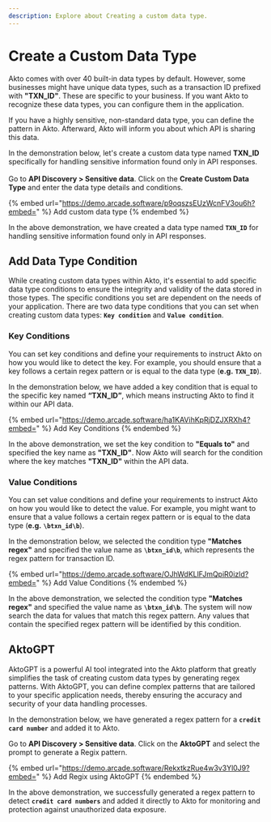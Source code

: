 ```yaml
---
description: Explore about Creating a custom data type.
---
```


# Create a Custom Data Type

Akto comes with over 40 built-in data types by default. However, some businesses might have unique data types, such as a transaction ID prefixed with **"TXN\_ID"**. These are specific to your business. If you want Akto to recognize these data types, you can configure them in the application.

If you have a highly sensitive, non-standard data type, you can define the pattern in Akto. Afterward, Akto will inform you about which API is sharing this data.

In the demonstration below, let's create a custom data type named **TXN\_ID** specifically for handling sensitive information found only in API responses.\
\
Go to **API Discovery > Sensitive data**. Click on the **Create Custom Data Type** and enter the data type details and conditions.

{% embed url="https://demo.arcade.software/p9oqszsEUzWcnFV3ou6h?embed=" %}
Add custom data type
{% endembed %}

In the above demonstration, we have created a data type named **`TXN_ID`** for handling sensitive information found only in API responses.

## Add Data Type Condition

While creating custom data types within Akto, it's essential to add specific data type conditions to ensure the integrity and validity of the data stored in those types. The specific conditions you set are dependent on the needs of your application. There are two data type conditions that you can set when creating custom data types: **`Key condition`** and **`Value condition`**.

### Key Conditions

You can set key conditions and define your requirements to instruct Akto on how you would like to detect the key. For example, you should ensure that a key follows a certain regex pattern or is equal to the data type (**e.g.** **`TXN_ID`**).&#x20;

In the demonstration below, we have added a key condition that is equal to the specific key named  **“TXN\_ID”**, which means instructing Akto to find it within our API data.

{% embed url="https://demo.arcade.software/ha1KAVihKpRjDZJXRXh4?embed=" %}
Add Key Conditions
{% endembed %}

In the above demonstration, we set the key condition to **"Equals to"** and specified the key name as **"TXN\_ID"**. Now Akto will search for the condition where the key matches **"TXN\_ID"** within the API data.

### Value Conditions

You can set value conditions and define your requirements to instruct Akto on how you would like to detect the value. For example, you might want to ensure that a value follows a certain regex pattern or is equal to the data type (**e.g.** **`\btxn_id\b`**).

In the demonstration below, we selected the condition type **"Matches regex"** and specified the value name as **`\btxn_id\b`**, which represents the regex pattern for transaction ID.

{% embed url="https://demo.arcade.software/OJhWdKLlFJmQpiR0izld?embed=" %}
Add Value Conditions
{% endembed %}

In the above demonstration, we selected the condition type **"Matches regex"** and specified the value name as **`\btxn_id\b`**. The system will now search the data for values that match this regex pattern. Any values that contain the specified regex pattern will be identified by this condition.

## AktoGPT

AktoGPT is a powerful AI tool integrated into the Akto platform that greatly simplifies the task of creating custom data types by generating regex patterns. With AktoGPT, you can define complex patterns that are tailored to your specific application needs, thereby ensuring the accuracy and security of your data handling processes.

In the demonstration below, we have generated a regex pattern for a **`credit card number`** and added it to Akto.

Go to **API Discovery > Sensitive data**. Click on the **AktoGPT** and select the prompt to generate a Regix pattern.

{% embed url="https://demo.arcade.software/RekxtkzRue4w3v3Yl0J9?embed=" %}
Add Regix using AktoGPT
{% endembed %}

In the above demonstration, we successfully generated a regex pattern to detect **`credit card numbers`** and added it directly to Akto for monitoring and protection against unauthorized data exposure.
